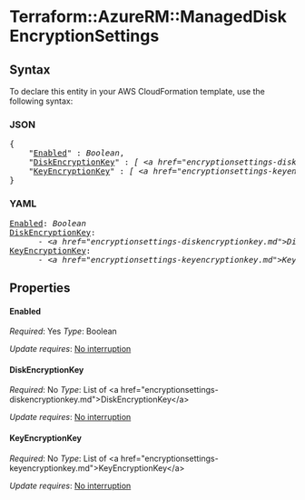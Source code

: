 # Terraform::AzureRM::ManagedDisk EncryptionSettings

## Syntax

To declare this entity in your AWS CloudFormation template, use the following syntax:

### JSON

<pre>
{
    "<a href="#enabled" title="Enabled">Enabled</a>" : <i>Boolean</i>,
    "<a href="#diskencryptionkey" title="DiskEncryptionKey">DiskEncryptionKey</a>" : <i>[ &lt;a href=&#34;encryptionsettings-diskencryptionkey.md&#34;&gt;DiskEncryptionKey&lt;/a&gt;, ... ]</i>,
    "<a href="#keyencryptionkey" title="KeyEncryptionKey">KeyEncryptionKey</a>" : <i>[ &lt;a href=&#34;encryptionsettings-keyencryptionkey.md&#34;&gt;KeyEncryptionKey&lt;/a&gt;, ... ]</i>
}
</pre>

### YAML

<pre>
<a href="#enabled" title="Enabled">Enabled</a>: <i>Boolean</i>
<a href="#diskencryptionkey" title="DiskEncryptionKey">DiskEncryptionKey</a>: <i>
      - &lt;a href=&#34;encryptionsettings-diskencryptionkey.md&#34;&gt;DiskEncryptionKey&lt;/a&gt;</i>
<a href="#keyencryptionkey" title="KeyEncryptionKey">KeyEncryptionKey</a>: <i>
      - &lt;a href=&#34;encryptionsettings-keyencryptionkey.md&#34;&gt;KeyEncryptionKey&lt;/a&gt;</i>
</pre>

## Properties

#### Enabled

_Required_: Yes
_Type_: Boolean

_Update requires_: [No interruption](https://docs.aws.amazon.com/AWSCloudFormation/latest/UserGuide/using-cfn-updating-stacks-update-behaviors.html#update-no-interrupt)

#### DiskEncryptionKey

_Required_: No
_Type_: List of &lt;a href=&#34;encryptionsettings-diskencryptionkey.md&#34;&gt;DiskEncryptionKey&lt;/a&gt;

_Update requires_: [No interruption](https://docs.aws.amazon.com/AWSCloudFormation/latest/UserGuide/using-cfn-updating-stacks-update-behaviors.html#update-no-interrupt)

#### KeyEncryptionKey

_Required_: No
_Type_: List of &lt;a href=&#34;encryptionsettings-keyencryptionkey.md&#34;&gt;KeyEncryptionKey&lt;/a&gt;

_Update requires_: [No interruption](https://docs.aws.amazon.com/AWSCloudFormation/latest/UserGuide/using-cfn-updating-stacks-update-behaviors.html#update-no-interrupt)


